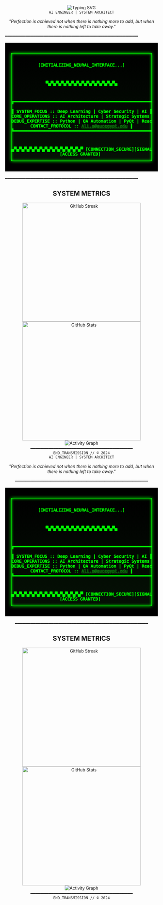 <div align="center">
  <img src="https://readme-typing-svg.demolab.com?font=Courier+Prime&size=28&duration=2800&pause=2000&color=777777&center=true&vCenter=true&width=940&lines=SYSTEM.INITIALIZE()+//+AHMED+ALI" alt="Typing SVG" />
</div>
<div align="center">
  <code>AI ENGINEER | SYSTEM ARCHITECT</code>
</div>

<p align="center">
  <i>"Perfection is achieved not when there is nothing more to add, but when there is nothing left to take away."</i>
</p>

━━━━━━━━━━━━━━━━━━━━━━━━━━━━━━━━━━━━━━━━━━━━━━━━━━━━

<div align="center" style="background-color: #000000; padding: 20px; font-family: 'Courier New', monospace;">
  <style>
    @keyframes matrix-rain {
      0% { text-shadow: 0 0 0px #0f0, 0 0 1px #0f0, 0 0 2px #0f0; }
      50% { text-shadow: 0 0 1px #0f0, 0 0 2px #0f0, 0 0 3px #0f0; }
      100% { text-shadow: 0 0 0px #0f0, 0 0 1px #0f0, 0 0 2px #0f0; }
    }
    @keyframes typing {
      from { width: 0; }
      to { width: 100%; }
    }
    .cyber-console {
      color: #00ff00;
      background: linear-gradient(180deg, #000000,rgb(5, 17, 5));
      text-shadow: 0 0 2px #0f0;
      animation: matrix-rain 2s infinite;
      border: 1px solid #00ff00;
      box-shadow: 0 0 10px #00ff00, inset 0 0 10px #00ff00;
    }
    .line-type {
      overflow: hidden;
      white-space: nowrap;
      animation: typing 3s steps(60, end);
    }
  </style>
  <pre class="cyber-console">

[INITIALIZING_NEURAL_INTERFACE...]

▀▄▀▄▀▄▀▄▀▄▀▄▀▄▀▄▀▄▀▄▀▄▀▄▀▄▀▄

╔══════════════════════════════════════════════════════════════╗   
║  SYSTEM_FOCUS      :: Deep Learning | Cyber Security | AI    ║
║  CORE_OPERATIONS   :: AI Architecture | Strategic Systems    ║
║  DEBUG_EXPERTISE   :: Python | QA Automation | PyQt | React  ║
║  CONTACT_PROTOCOL  :: Ali.a@aucegypt.edu                     ║
╚══════════════════════════════════════════════════════════════╝

▄▀▄▀▄▀▄▀▄▀▄▀▄▀▄▀▄▀▄▀▄▀▄▀▄▀▄▀
[CONNECTION_SECURE][SIGNAL_STRONG]
          [ACCESS GRANTED]
  </pre>
</div>


━━━━━━━━━━━━━━━━━━━━━━━━━━━━━━━━━━━━━━━━━━━━━━━━━━━━




<h2 align="center">SYSTEM METRICS</h2>

<div align="center">
  <img width="390" src="https://streak-stats.demolab.com/?user=andykofman&theme=dark&border_radius=0&ring=00ff00&fire=00ff00&currStreakNum=00ff00&currStreakLabel=00ff00&sideNums=00ff00&dates=00ff00" alt="GitHub Streak" />

  <img width="390" src="https://github-readme-stats.vercel.app/api?username=andykofman&theme=dark&border_radius=0&hide_border=true&title_color=00ff00&text_color=00ff00&icon_color=00ff00" alt="GitHub Stats" />

<div align="center">
  <img src="https://github-readme-activity-graph.vercel.app/graph?username=andykofman&theme=react-dark&hide_border=true&bg_color=000000&line=006600&point=008800&color=00aa00&title_color=008800&area=true" alt="Activity Graph" />
</div>
━━━━━━━━━━━━━━━━━━━━━━━━━━━━━━━━━━━━━━━━

<div align="center">
  <code>END_TRANSMISSION // © 2024</code>
</div>



<div align="center">
  <code>AI ENGINEER | SYSTEM ARCHITECT</code>
</div>

<p align="center">
  <i>"Perfection is achieved not when there is nothing more to add, but when there is nothing left to take away."</i>
</p>

━━━━━━━━━━━━━━━━━━━━━━━━━━━━━━━━━━━━━━━━━━━━━━━━━━━━

<div align="center" style="background-color: #000000; padding: 20px; font-family: 'Courier New', monospace;">
  <style>
    @keyframes matrix-rain {
      0% { text-shadow: 0 0 0px #0f0, 0 0 1px #0f0, 0 0 2px #0f0; }
      50% { text-shadow: 0 0 1px #0f0, 0 0 2px #0f0, 0 0 3px #0f0; }
      100% { text-shadow: 0 0 0px #0f0, 0 0 1px #0f0, 0 0 2px #0f0; }
    }
    @keyframes typing {
      from { width: 0; }
      to { width: 100%; }
    }
    .cyber-console {
      color: #00ff00;
      background: linear-gradient(180deg, #000000,rgb(5, 17, 5));
      text-shadow: 0 0 2px #0f0;
      animation: matrix-rain 2s infinite;
      border: 1px solid #00ff00;
      box-shadow: 0 0 10px #00ff00, inset 0 0 10px #00ff00;
    }
    .line-type {
      overflow: hidden;
      white-space: nowrap;
      animation: typing 3s steps(60, end);
    }
  </style>
  <pre class="cyber-console">

[INITIALIZING_NEURAL_INTERFACE...]

▀▄▀▄▀▄▀▄▀▄▀▄▀▄▀▄▀▄▀▄▀▄▀▄▀▄▀▄

╔══════════════════════════════════════════════════════════════╗   
║  SYSTEM_FOCUS      :: Deep Learning | Cyber Security | AI    ║
║  CORE_OPERATIONS   :: AI Architecture | Strategic Systems    ║
║  DEBUG_EXPERTISE   :: Python | QA Automation | PyQt | React  ║
║  CONTACT_PROTOCOL  :: Ali.a@aucegypt.edu                     ║
╚══════════════════════════════════════════════════════════════╝

▄▀▄▀▄▀▄▀▄▀▄▀▄▀▄▀▄▀▄▀▄▀▄▀▄▀▄▀
[CONNECTION_SECURE][SIGNAL_STRONG]
          [ACCESS GRANTED]
  </pre>
</div>


━━━━━━━━━━━━━━━━━━━━━━━━━━━━━━━━━━━━━━━━━━━━━━━━━━━━




<h2 align="center">SYSTEM METRICS</h2>

<div align="center">
  <img width="390" src="https://streak-stats.demolab.com/?user=andykofman&theme=dark&border_radius=0&ring=00ff00&fire=00ff00&currStreakNum=00ff00&currStreakLabel=00ff00&sideNums=00ff00&dates=00ff00" alt="GitHub Streak" />

  <img width="390" src="https://github-readme-stats.vercel.app/api?username=andykofman&theme=dark&border_radius=0&hide_border=true&title_color=00ff00&text_color=00ff00&icon_color=00ff00" alt="GitHub Stats" />

<div align="center">
  <img src="https://github-readme-activity-graph.vercel.app/graph?username=andykofman&theme=react-dark&hide_border=true&bg_color=000000&line=006600&point=008800&color=00aa00&title_color=008800&area=true" alt="Activity Graph" />
</div>
━━━━━━━━━━━━━━━━━━━━━━━━━━━━━━━━━━━━━━━━

<div align="center">
  <code>END_TRANSMISSION // © 2024</code>
</div>

